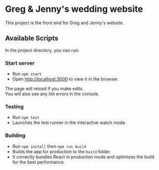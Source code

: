 # Greg & Jenny's wedding website

This project is the front end for Greg and Jenny's website.

## Available Scripts

In the project directory, you can run:

### Start server

* Run `npm start`
* Open [http://localhost:3000](http://localhost:3000) to view it in the browser.

The page will reload if you make edits.\
You will also see any lint errors in the console.

### Testing

* Run `npm test`
* Launches the test runner in the interactive watch mode.

### Building

* Run `npm install` then `npm run build`
* Builds the app for production to the `build` folder.
* It correctly bundles React in production mode and optimizes the build for the best performance.
